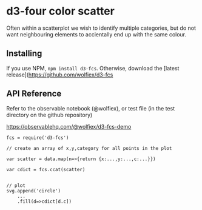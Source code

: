 # d3-four color scatter

Often within a scatterplot we wish to identify multiple categories, but do not want neighbouring elements to accientally end up with the same colour.



## Installing

If you use NPM, `npm install d3-fcs`. Otherwise, download the [latest release](https://github.com/wolfiex/d3-fcs

## API Reference

Refer to the observable notebook (@wolfiex), or test file (in the test directory on the github repository)

https://observablehq.com/@wolfiex/d3-fcs-demo


```
fcs = require('d3-fcs')

// create an array of x,y,category for all points in the plot

var scatter = data.map(n=>{return {x:...,y:...,c:...}})

var cdict = fcs.ccat(scatter)


// plot
svg.append('circle')
    ...
    .fill(d=>cdict[d.c])

```
